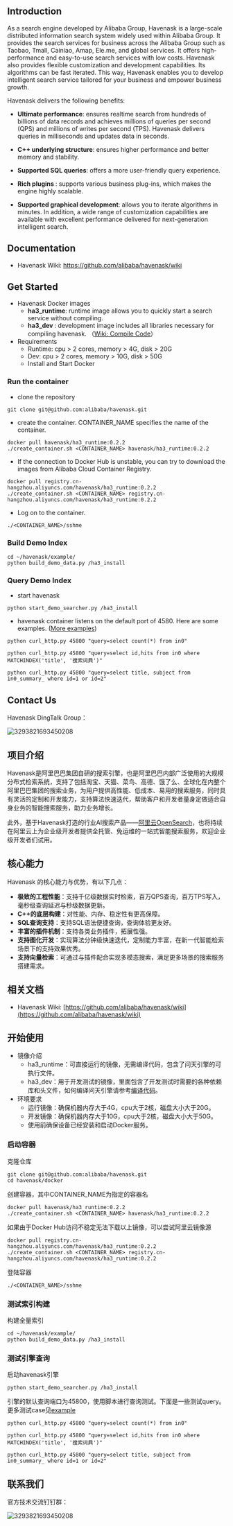 ## Introduction

As a search engine developed by Alibaba Group, Havenask is a large-scale distributed information search system widely used within Alibaba Group. It provides the search services for business across the Alibaba Group such as Taobao, Tmall, Cainiao, Amap, Ele.me, and global services. It offers high-performance and easy-to-use search services with low costs. Havenask also provides flexible customization and development capabilities. Its algorithms can be fast iterated. This way, Havenask enables you to develop intelligent search service tailored for your business and empower business growth.



Havenask delivers the following benefits:



* <strong>Ultimate performance</strong>: ensures realtime search from hundreds of billions of data records and achieves millions of queries per second (QPS) and millions of writes per second (TPS). Havenask delivers queries in milliseconds and updates data in seconds.

* <strong>C++ underlying structure</strong>: ensures higher performance and better memory and stability.

* <strong>Supported SQL queries</strong>: offers a more user-friendly query experience.

* <strong>Rich plugins </strong>: supports various business plug-ins, which makes the engine highly scalable.

* <strong>Supported graphical development</strong>: allows you to iterate algorithms in minutes. In addition, a wide range of customization capabilities are available with excellent performance delivered for next-generation intelligent search.


## Documentation
* Havenask Wiki: https://github.com/alibaba/havenask/wiki

## Get Started

* Havenask Docker images
  * <strong>ha3_runtime</strong>: runtime image allows you to quickly start a search service without compiling.
  * <strong>ha3_dev </strong>: development image includes all libraries necessary for compiling havenask. （[Wiki: Compile Code](https://github.com/alibaba/havenask/wiki/Get-Started-en#compile-code)）
* Requirements
  * Runtime: cpu > 2 cores, memory > 4G, disk > 20G
  * Dev: cpu > 2 cores, memory > 10G, disk > 50G 
  * Install and Start Docker




### Run the container

* clone the repository
```
git clone git@github.com:alibaba/havenask.git
```

* create the container. CONTAINER_NAME specifies the name of the container.
```
docker pull havenask/ha3_runtime:0.2.2
./create_container.sh <CONTAINER_NAME> havenask/ha3_runtime:0.2.2
```
* If the connection to Docker Hub is unstable, you can try to download the images from Alibaba Cloud Container Registry.
```
docker pull registry.cn-hangzhou.aliyuncs.com/havenask/ha3_runtime:0.2.2
./create_container.sh <CONTAINER_NAME> registry.cn-hangzhou.aliyuncs.com/havenask/ha3_runtime:0.2.2
```



* Log on to the container.

```
./<CONTAINER_NAME>/sshme
```



### Build Demo Index
```
cd ~/havenask/example/
python build_demo_data.py /ha3_install
```

### Query Demo Index
* start havenask 
```
python start_demo_searcher.py /ha3_install
```
* havenask container listens on the default port of 4580. Here are some examples. ([More examples](https://github.com/alibaba/havenask/tree/main/example))


```
python curl_http.py 45800 "query=select count(*) from in0"

python curl_http.py 45800 "query=select id,hits from in0 where MATCHINDEX('title', '搜索词典')"

python curl_http.py 45800 "query=select title, subject from in0_summary_ where id=1 or id=2"

```

## Contact Us
Havenask DingTalk Group：

![3293821693450208](https://user-images.githubusercontent.com/590717/206684715-5ab1df49-f919-4d8e-85ee-58b364edef31.jpg)





## 项目介绍
Havenask是阿里巴巴集团自研的搜索引擎，也是阿里巴巴内部广泛使用的大规模分布式检索系统，支持了包括淘宝、天猫、菜鸟、高德、饿了么、全球化在内整个阿里巴巴集团的搜索业务，为用户提供高性能、低成本、易用的搜索服务，同时具有灵活的定制和开发能力，支持算法快速迭代，帮助客户和开发者量身定做适合自身业务的智能搜索服务，助力业务增长。

此外，基于Havenask打造的行业AI搜索产品——[阿里云OpenSearch](https://www.aliyun.com/product/opensearch)，也将持续在阿里云上为企业级开发者提供全托管、免运维的一站式智能搜索服务，欢迎企业级开发者们试用。
## 核心能力
Havenask 的核心能力与优势，有以下几点：
* <strong>极致的工程性能</strong>：支持千亿级数据实时检索，百万QPS查询，百万TPS写入，毫秒级查询延迟与秒级数据更新。
* <strong>C++的底层构建</strong>：对性能、内存、稳定性有更高保障。
* <strong>SQL查询支持</strong>：支持SQL语法便捷查询，查询体验更友好。
* <strong>丰富的插件机制</strong>：支持各类业务插件，拓展性强。
* <strong>支持图化开发</strong>：实现算法分钟级快速迭代，定制能力丰富，在新一代智能检索场景下的支持效果优秀。
* <strong>支持向量检索</strong>：可通过与插件配合实现多模态搜索，满足更多场景的搜索服务搭建需求。

## 相关文档
* Havenask Wiki: [https://github.com/alibaba/havenask/wiki](https://github.com/alibaba/havenask/wiki)

## 开始使用
* 镜像介绍
   * ha3_runtime：可直接运行的镜像，无需编译代码，包含了问天引擎的可执行文件。
   * ha3_dev：用于开发测试的镜像，里面包含了开发测试时需要的各种依赖库和头文件，如何编译问天引擎请参考[编译代码](https://github.com/alibaba/havenask/wiki/%E5%BF%AB%E9%80%9F%E5%BC%80%E5%A7%8B#%E7%BC%96%E8%AF%91%E4%BB%A3%E7%A0%81)。
* 环境要求
   * 运行镜像：确保机器内存大于4G，cpu大于2核，磁盘大小大于20G。
   * 开发镜像：确保机器内存大于10G，cpu大于2核，磁盘大小大于50G。
   * 使用前确保设备已经安装和启动Docker服务。
 
### 启动容器
克隆仓库
```
git clone git@github.com:alibaba/havenask.git
cd havenask/docker
```
创建容器，其中CONTAINER_NAME为指定的容器名
```
docker pull havenask/ha3_runtime:0.2.2
./create_container.sh <CONTAINER_NAME> havenask/ha3_runtime:0.2.2
```
如果由于Docker Hub访问不稳定无法下载以上镜像，可以尝试阿里云镜像源
```
docker pull registry.cn-hangzhou.aliyuncs.com/havenask/ha3_runtime:0.2.2
./create_container.sh <CONTAINER_NAME> registry.cn-hangzhou.aliyuncs.com/havenask/ha3_runtime:0.2.2
```
登陆容器
```
./<CONTAINER_NAME>/sshme
```

### 测试索引构建

构建全量索引
```
cd ~/havenask/example/
python build_demo_data.py /ha3_install
```

### 测试引擎查询
启动havenask引擎
```
python start_demo_searcher.py /ha3_install
```

引擎的默认查询端口为45800，使用脚本进行查询测试。下面是一些测试query。更多测试case见[example](https://github.com/alibaba/havenask/tree/main/example)

```
python curl_http.py 45800 "query=select count(*) from in0"

python curl_http.py 45800 "query=select id,hits from in0 where MATCHINDEX('title', '搜索词典')"

python curl_http.py 45800 "query=select title, subject from in0_summary_ where id=1 or id=2"
```

## 联系我们
官方技术交流钉钉群：

![3293821693450208](https://user-images.githubusercontent.com/590717/206684715-5ab1df49-f919-4d8e-85ee-58b364edef31.jpg)

